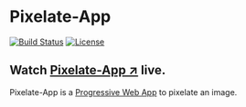 # Pixelate-App

[![Build Status](https://travis-ci.org/hunsalz/pixelate-app.svg?branch=master)](https://travis-ci.org/hunsalz/pixelate-app)
[![License](https://img.shields.io/badge/license-MIT%20License-blue.svg)](http://doge.mit-license.org)

## Watch [Pixelate-App ↗](https://hunsalz.github.io/pixelate-app/) live.

Pixelate-App is a [Progressive Web App](https://en.wikipedia.org/wiki/Progressive_web_applications) to pixelate an image.